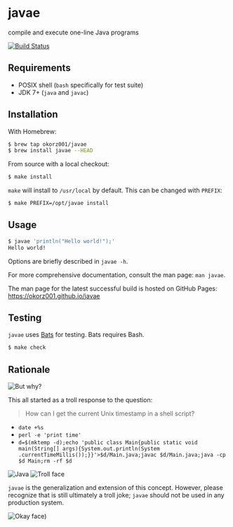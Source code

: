 # javae

compile and execute one-line Java programs

[![Build Status](https://travis-ci.com/okorz001/javae.svg?branch=master)](https://travis-ci.com/okorz001/javae)

## Requirements

* POSIX shell (`bash` specifically for test suite)
* JDK 7+ (`java` and `javac`)

## Installation

With Homebrew:

```sh
$ brew tap okorz001/javae
$ brew install javae --HEAD
```

From source with a local checkout:

```sh
$ make install
```

`make` will install to `/usr/local` by default. This can be changed with
`PREFIX`:

```sh
$ make PREFIX=/opt/javae install
```

## Usage

```sh
$ javae 'println("Hello world!");'
Hello world!
```

Options are briefly described in `javae -h`.

For more comprehensive documentation, consult the man page: `man javae`.

The man page for the latest successful build is hosted on GitHub Pages:
https://okorz001.github.io/javae

## Testing

`javae` uses [Bats][bats] for testing. Bats requires Bash.

```sh
$ make check
```

## Rationale

![But why?](http://giphygifs.s3.amazonaws.com/media/1M9fmo1WAFVK0/giphy.gif)

This all started as a troll response to the question:

> How can I get the current Unix timestamp in a shell script?

* `date +%s`
* `perl -e 'print time'`
* `d=$(mktemp -d);echo 'public class Main{public static void main(String[] args){System.out.println(System
.currentTimeMillis());}}'>$d/Main.java;javac $d/Main.java;java -cp $d Main;rm -rf $d`

![Java](https://making-the-web.com/sites/default/files/clipart/172320/java-png-transparent-images-172320-8303710.png)
![Troll face](https://i.imgur.com/KpCvMuf.png)

`javae` is the generalization and extension of this concept. However, please
recognize that is still ultimately a troll joke; `javae` should not be used in
any production system.

![Okay face)](https://i.imgur.com/WiBitAJ.jpg)

[bats]: https://github.com/bats-core/bats-core
